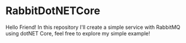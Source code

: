 # RabbitDotNETCore
Hello Friend! In this repository I'll create a simple service with RabbitMQ using dotNET Core, feel free to explore my simple example!
